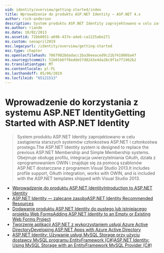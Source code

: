 ```yaml
---
uid: identity/overview/getting-started/index
title: Wprowadzenie do produktu ASP.NET Identity — ASP.NET 4.x
author: rick-anderson
description: System produktu ASP.NET Identity zaprojektowano w celu zastąpienia starszych systemów członkostwa ASP.NET i członkostwa prostego. Obejmuje obsługę profilu, integracji OAuth...
ms.author: riande
ms.date: 10/02/2013
ms.assetid: 72bb0051-a696-437e-a4e6-ca1225a6e271
ms.custom: seoapril2019
msc.legacyurl: /identity/overview/getting-started
msc.type: chapter
ms.openlocfilehash: 78679828dadacc1ba36eeaced9c21b741806ba47
ms.sourcegitcommit: 51b01b6ff8edde57d8243e4da28c9f1e7f1962b2
ms.translationtype: MT
ms.contentlocale: pl-PL
ms.lasthandoff: 05/06/2019
ms.locfileid: "65121513"
---
```

# <a name="getting-started-with-aspnet-identity"></a><span data-ttu-id="dda86-104">Wprowadzenie do korzystania z systemu ASP.NET Identity</span><span class="sxs-lookup"><span data-stu-id="dda86-104">Getting Started with ASP.NET Identity</span></span>

> <span data-ttu-id="dda86-105">System produktu ASP.NET Identity zaprojektowano w celu zastąpienia starszych systemów członkostwa ASP.NET i członkostwa prostego.</span><span class="sxs-lookup"><span data-stu-id="dda86-105">The ASP.NET Identity system is designed to replace the previous ASP.NET Membership and Simple Membership systems.</span></span> <span data-ttu-id="dda86-106">Obejmuje obsługę profilu, integracja uwierzytelniania OAuth, działa z oprogramowaniem OWIN i znajduje się za pomocą szablonów ASP.NET dostarczane z programem Visual Studio 2013.</span><span class="sxs-lookup"><span data-stu-id="dda86-106">It includes profile support, OAuth integration, works with OWIN, and is included with the ASP.NET templates shipped with Visual Studio 2013.</span></span>

- [<span data-ttu-id="dda86-107">Wprowadzenie do produktu ASP.NET Identity</span><span class="sxs-lookup"><span data-stu-id="dda86-107">Introduction to ASP.NET Identity</span></span>](introduction-to-aspnet-identity.md)
- [<span data-ttu-id="dda86-108">ASP.NET Identity — zalecane zasoby</span><span class="sxs-lookup"><span data-stu-id="dda86-108">ASP.NET Identity Recommended Resources</span></span>](aspnet-identity-recommended-resources.md)
- [<span data-ttu-id="dda86-109">Dodawanie produktu ASP.NET Identity do pustego lub istniejącego projektu Web Forms</span><span class="sxs-lookup"><span data-stu-id="dda86-109">Adding ASP.NET Identity to an Empty or Existing Web Forms Project</span></span>](adding-aspnet-identity-to-an-empty-or-existing-web-forms-project.md)
- [<span data-ttu-id="dda86-110">Tworzenie aplikacji ASP.NET z wykorzystaniem usługi Azure Active Directory</span><span class="sxs-lookup"><span data-stu-id="dda86-110">Developing ASP.NET Apps with Azure Active Directory</span></span>](developing-aspnet-apps-with-windows-azure-active-directory.md)
- [<span data-ttu-id="dda86-111">ASP.NET Identity: Używanie usługi MySQL Storage przy użyciu dostawcy MySQL programu EntityFramework (C#)</span><span class="sxs-lookup"><span data-stu-id="dda86-111">ASP.NET Identity: Using MySQL Storage with an EntityFramework MySQL Provider (C#)</span></span>](aspnet-identity-using-mysql-storage-with-an-entityframework-mysql-provider.md)

